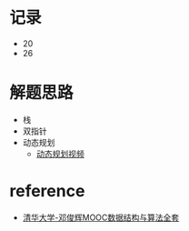 # 记录
- 20
- 26

# 解题思路
- 栈
- 双指针
- 动态规划
    - [动态规划视频](https://www.bilibili.com/video/av16544031?from=search&seid=11709136774692281211)
# reference
- [清华大学-邓俊辉MOOC数据结构与算法全套](https://www.bilibili.com/video/av49361421?t=60&p=11)